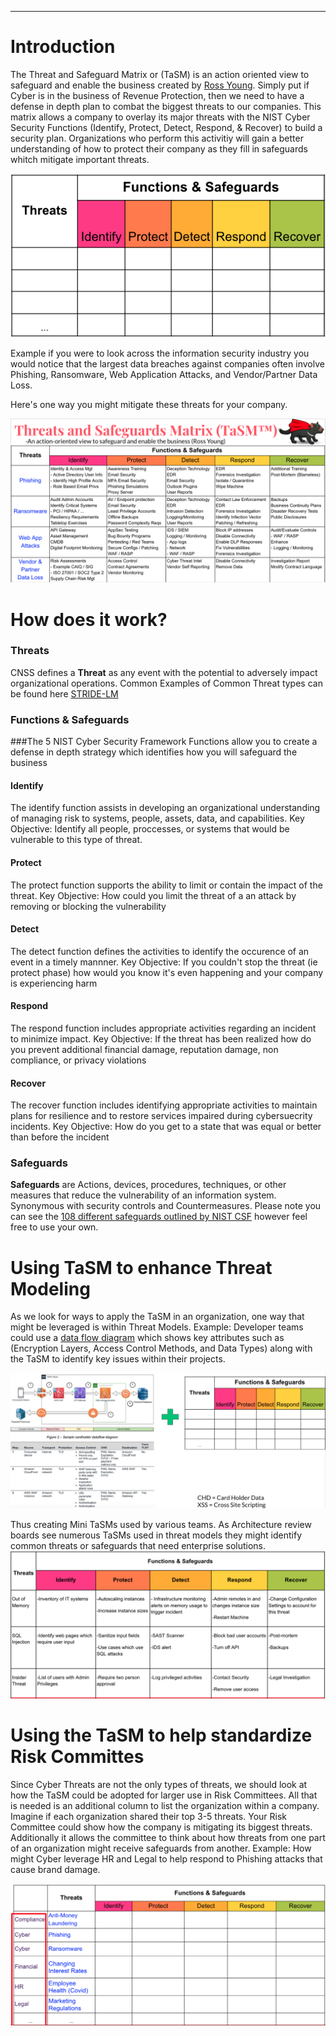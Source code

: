 ---
# Introduction
The Threat and Safeguard Matrix or (TaSM) is an action oriented view to safeguard and enable the business created by [Ross Young](https://www.linkedin.com/in/mrrossyoung/).  Simply put if Cyber is in the business of Revenue Protection, then we need to have a defense in depth plan to combat the biggest threats to our companies.  This matrix allows a company to overlay its major threats with the NIST Cyber Security Functions (Identify, Protect, Detect, Respond, & Recover) to build a security plan.  Organizations who perform this activitiy will gain a better understanding of how to protect their company as they fill in safeguards whitch mitigate important threats.  

![Threat and Safeguard Matrix](assets/images/EmptyTaSM.png)

Example if you were to look across the information security industry you would notice that the largest data breaches against companies often involve Phishing, Ransomware, Web Application Attacks, and Vendor/Partner Data Loss. 

Here's one way you might mitigate these threats for your company.

![Completed Threat and Safeguard Matrix](assets/images/CompletedTaSM.png)

# How does it work?

### Threats
CNSS defines a **Threat** as any event with the potential to adversely impact organizational operations.
Common Examples of Common Threat types can be found here [STRIDE-LM](assets/images/StrideLM.png "STRIDE-LM")


### Functions & Safeguards

###The 5 NIST Cyber Security Framework Functions allow you to create a defense in depth strategy which identifies how you will safeguard the business
#### Identify 
The identify function assists in developing an organizational understanding of managing risk to systems, people, assets, data, and capabilities.  Key Objective: Identify all people, proccesses, or systems that would be vulnerable to this type of threat.  
#### Protect
The protect function supports the ability to limit or contain the impact of the threat. Key Objective: How could you limit the threat of a an attack by removing or blocking the vulnerability
#### Detect
The detect function defines the activities to identify the occurence of an event in a timely mannner.  Key Objective: If you couldn't stop the threat (ie protect phase) how would you know it's even happening and your company is experiencing harm
#### Respond
The respond function includes appropriate activities regarding an incident to minimize impact.  Key Objective: If the threat has been realized how do you prevent additional financial damage, reputation damage, non compliance, or privacy violations 
#### Recover
The recover function includes identifying appropriate activities to maintain plans for resilience and to restore services impaired during cybersuecrity incidents.  Key Objective: How do you get to a state that was equal or better than before the incident

### Safeguards
**Safeguards** are Actions, devices, procedures, techniques, or other measures that reduce the vulnerability of an information system. Synonymous with security controls and Countermeasures.  Please note you can see the [108 different safeguards outlined by NIST CSF](https://github.com/OWASP/www-project-threat-and-safeguard-matrix/blob/main/Nist_CSF_Safeguards) however feel free to use your own.

# Using TaSM to enhance Threat Modeling
As we look for ways to apply the TaSM in an organization, one way that might be leveraged is within Threat Models.  Example: Developer teams could use a [data flow diagram](https://d1.awsstatic.com/whitepapers/compliance/pci-dss-compliance-on-aws.pdf?did=wp_card&trk=wp_card) which shows key attributes such as (Encryption Layers, Access Control Methods, and Data Types) along with the TaSM to identify key issues within their projects.

![Threat Modeling](assets/images/ThreatModeling.png)

Thus creating Mini TaSMs used by various teams.  As Architecture review boards see numerous TaSMs used in threat models they might identify common threats or safeguards that need enterprise solutions.
![Threat Model Example](assets/images/ThreatModelExample.png)

# Using the TaSM to help standardize Risk Committes
Since Cyber Threats are not the only types of threats, we should look at how the TaSM could be adopted for larger use in Risk Committees.  All that is needed is an additional column to list the organization within a company.  Imagine if each organization shared their top 3-5 threats.  Your Risk Committee could show how the company is mitigating its biggest threats.  Additionally it allows the committee to think about how threats from one part of an organization might receive safeguards from another.  Example: How might Cyber leverage HR and Legal to help respond to Phishing attacks that cause brand damage.

![TaSM in Risk Committees](assets/images/TaSMRiskCommittee.png)
